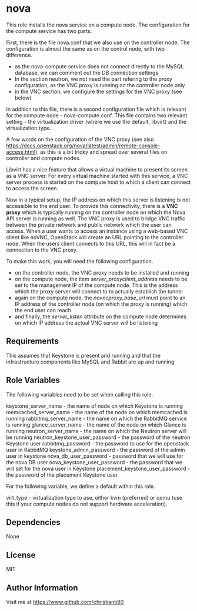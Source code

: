 nova
=========

This role installs the nova service on a compute node. The configuration for the compute service has two parts.

First, there is the file nova.conf that we also use on the controller node. The configuration is almost the same as on the control node, with two difference.

* as the nova-compute service does not connect directly to the MySQL database, we can comment out the DB connection settings
* In the section neutron, we not need the part refering to the proxy configuration, as the VNC proxy is running on the controller node only
* in the VNC section, we configure the settings for the VNC proxy (see below)

In addition to this file, there is a second configuration file which is relevant for the compute node - nova-compute.conf. This file contains two relevant setting - the virtualization driver (where we use the default, libvirt) and the virtualization type.


A few words on the configuration of the VNC proxy (see also https://docs.openstack.org/nova/latest/admin/remote-console-access.html), as this is a bit tricky and spread over several files on controller and compute nodes.

Libvirt has a nice feature that allows a virtual machine to present its screen as a VNC server. For every virtual machine started with this service, a VNC server process is started on the compute host to which a client can connect to access the screen.

Now in a typical setup, the IP address on which this server is listening is not accessible to the end user. To provide this connectivity, there is a **VNC proxy** which is typically running on the controller node on which the Nova API server is running as well. The VNC proxy is used to bridge VNC traffic between the private network and public network which the user can access. When a user wants to access an instance using a web-based VNC client like noVNC, OpenStack will create an URL pointing to the controller node. When the users client connects to this URL, this will in fact be a connection to the VNC proxy.

To make this work, you will need the following configuration.

* on the controller node, the VNC proxy needs to be installed and running
* on the compute node, the item *server_proxyclient_address* needs to be set to the management IP of the compute node. This is the address which the proxy server will connect to to actually establish the tunnel
* again on the compute node, the *novncproxy_base_url* must point to an IP address of the controller node (on which the proxy is running) which the end user can reach
* and finally, the *server_listen* attribute on the compute node determines on which IP address the actual VNC server will be listening

Requirements
------------

This assumes that Keystone is present and running and that the infrastructure components like MySQL and Rabbit are up and running

Role Variables
--------------

The following variables need to be set when calling this role.

keystone_server_name - the name of node on which Keystone is running  
memcached_server_name - the name of the node on which memcached is running
rabbitmq_server_name - the name on which the RabbitMQ service is running
glance_server_name - the name of the node on which Glance is running
neutron_server_name - the name on which the Neutron server will be running
neutron_keystone_user_password - the password of the neutron Keystone user
rabbitmq_password - the password to use for the openstack user in RabbitMQ
keystone_admin_password - the password of the admin user in keystone
nova_db_user_password - password that we will use for the nova DB user
nova_keystone_user_password - the password that we will set for the nova user in Keystone
placement_keystone_user_password - the password of the placement Keystone user


For the following variable, we define a default within this role.

virt_type - virtualization type to use, either kvm (preferred) or qemu (use this if your compute nodes do not support hardware acceleration).

Dependencies
------------

None


License
-------

MIT

Author Information
------------------

Visit me at https://www.github.com/christianb93
